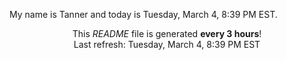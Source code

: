 My name is Tanner and today is Tuesday, March 4, 8:39 PM EST.

<p align="center">This <i>README</i> file is generated <b>every 3 hours</b>!</br>Last refresh: Tuesday, March 4, 8:39 PM EST<br /></p>
